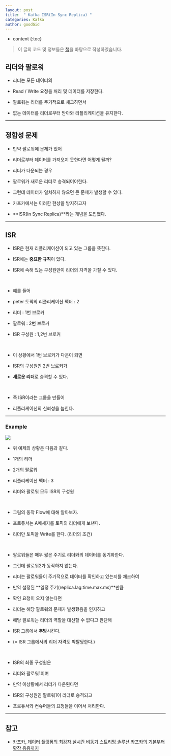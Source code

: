 ```yaml
---
layout: post
title:  " Kafka ISR(In Sync Replica) "
categories: Kafka
author: goodGid
---
```

* content
{:toc}

> 이 글의 코드 및 정보들은 [책](https://book.naver.com/bookdb/book_detail.nhn?bid=13540082)을 바탕으로 작성하였습니다.


## 리더와 팔로워

* 리더는 모든 데이터의 

* Read / Write 요청을 처리 및 데이터를 저장한다.

* 팔로워는 리더를 주기적으로 체크하면서

* 없는 데이터를 리더로부터 받아와 리플리케이션을 유지한다.

---

## 정합성 문제

* 만약 팔로워에 문제가 있어

* 리더로부터 데이터를 가져오지 못한다면 어떻게 될까?

* 리더가 다운되는 경우

* 팔로워가 새로운 리더로 승격되어야한다.

* 그런데 데이터가 일치하지 않으면 큰 문제가 발생할 수 있다.

* 카프카에서는 이러한 현상을 방지하고자

* **ISR(In Sync Replica)**라는 개념을 도입했다.








---

## ISR

* ISR은 현재 리플리케이션이 되고 있는 그룹을 뜻한다.

* ISR에는 **중요한 규칙**이 있다.

* ISR에 속해 있는 구성원만이 리더의 자격을 가질 수 있다.

<br>

* 예를 들어

* peter 토픽의 리플리케이션 팩터 : 2

* 리더 : 1번 브로커

* 팔로워 : 2번 브로커

* ISR 구성원 : 1,2번 브로커

<br>

* 이 상황에서 1번 브로커가 다운이 되면 

* ISR의 구성원인 2번 브로커가 

* **새로운 리더**로 승격할 수 있다.

<br>

* 즉 ISR이라는 그룹을 만들어

* 리플리케이션의 신뢰성을 높힌다.


---

### Example

![](/assets/img/kafka/Kafka-ISR_1.png)

* 위 예제의 상황은 다음과 같다.

* 1개의 리더

* 2개의 팔로워

* 리플리케이션 팩터 : 3

* 리더와 팔로워 모두 ISR의 구성원

<br>

* 그림의 동작 Flow에 대해 알아보자.

* 프로듀서는 A메세지를 토픽의 리더에게 보낸다.

* 리더만 토픽을 Write를 한다. (리더의 조건)

<br>

* 팔로워들은 매우 짧은 주기로 리더와의 데이터를 동기화한다.

* 그런데 팔로워2가 동작하지 않는다.

* 리더는 팔로워들이 주기적으로 데이터를 확인하고 있는지를 체크하여

* 만약 설정된 **일정 주기(replica.lag.time.max.ms)**만큼 

* 확인 요청이 오지 않는다면

* 리더는 해당 팔로워의 문제가 발생했음을 인지하고

* 해당 팔로워는 리더의 역할을 대신할 수 없다고 판단해

* ISR 그룹에서 **추방**시킨다.

* (= ISR 그룹에서의 리더 자격도 박탈당한다.)

<br>

* ISR의 최종 구성원은

* 리더와 팔로워1이며

* 만약 이상황에서 리더가 다운된다면

* ISR의 구성원인 팔로워1이 리더로 승격되고

* 프로듀서와 컨슈머들의 요청들을 이어서 처리한다.



---

## 참고

* [카프카, 데이터 플랫폼의 최강자 실시간 비동기 스트리밍 솔루션 카프카의 기본부터 확장 응용까지](https://book.naver.com/bookdb/book_detail.nhn?bid=13540082)